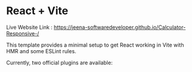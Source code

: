 # React + Vite

Live Website Link : https://jeena-softwaredeveloper.github.io/Calculator-Responsive-/

This template provides a minimal setup to get React working in Vite with HMR and some ESLint rules.

Currently, two official plugins are available:
 
